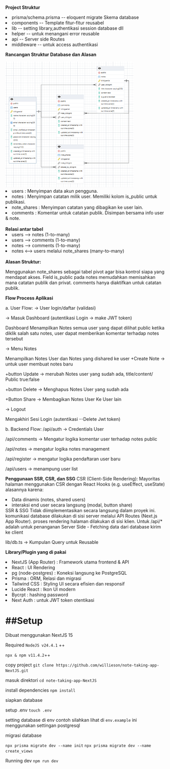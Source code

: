 <b>Project Struktur</b>

<li>prisma/schema.prisma -- eloquent migrate Skema database</li>
<li>components -- Template fitur-fitur reusabel</li>
<li>lib -- setting library,authentikasi session database dll</li>
<li>helper -- untuk menangani error reusable</li>
<li>api -- Server side Routes</li>
<li>middleware -- untuk access authentikasi</li>

<b>Rancangan Struktur Database dan Alasan</b>

<img src="https://github.com/willieson/note-taking-app-Laravel/blob/main/ERD_Database_pgs.png" width = "400"/>

<li>users : Menyimpan data akun pengguna.</li>
<li>notes : Menyimpan catatan milik user. Memiliki kolom is_public untuk publikasi.</li>
<li>note_shares : Menyimpan catatan yang dibagikan ke user lain.</li>
<li>comments : Komentar untuk catatan publik. Disimpan bersama info user & note.</li>
</br>
<b>Relasi antar tabel</b>

<li>users ⟶ notes (1-to-many)</li>
<li>users ⟶ comments (1-to-many)</li>
<li>notes ⟶ comments (1-to-many)</li>
<li>notes ⟷ users melalui note_shares (many-to-many)</li>
</br>
<b>Alasan Struktur:</b>
 <p>   Menggunakan note_shares sebagai tabel pivot agar bisa kontrol siapa yang mendapat akses.
    Field is_public pada notes memudahkan memisahkan mana catatan publik dan privat.
    comments hanya diaktifkan untuk catatan publik.</p>

<b>Flow Process Aplikasi</b>

a. User Flow:
-> User login/daftar (validasi)

-> Masuk Dashboard (autentikasi Login -> make JWT token)

Dashboard Menampilkan Notes semua user yang dapat dilihat public
ketika diklik salah satu notes, user dapat memberikan komentar terhadap notes tersebut

-> Menu Notes

Menampilkan Notes User dan Notes yang dishared ke user
+Create Note -> untuk user membuat notes baru

+button Update -> merubah Notes user yang sudah ada, title/content/ Public true:false

+button Delete -> Menghapus Notes User yang sudah ada

+Button Share -> Membagikan Notes User Ke User lain

-> Logout

Mengakhiri Sesi Login (autentikasi --Delete Jwt token)

b. Backend Flow:
/api/auth -> Credentials User

/api/comments -> Mengatur logika komentar user terhadap notes public

/api/notes -> mengatur logika notes management

/api/register -> mengatur logika pendaftaran user baru

/api/users -> menampung user list

<b>Penggunaan SSR, CSR, dan SSG</b>
CSR (Client-Side Rendering): Mayoritas halaman menggunakan CSR dengan React Hooks (e.g. useEffect, useState) alasannya karena:

<li>Data dinamis (notes, shared users)</li>
<li>interaksi end user secara langsung (modal, button share)</li>
SSR & SSG Tidak diimplementasikan secara langsung dalam proyek ini.
komunikasi database dilakukan di sisi server melalui API Routes (Next.js App Router).
proses rendering halaman dilakukan di sisi klien.
Untuk /api/* adalah untuk penanganan Server Side - Fetching data dari database kirim ke client

lib/db.ts -> Kumpulan Query untuk Reusable

<b>Library/Plugin yang di pakai</b>

<li>NextJS (App Router) : Framework utama frontend & API</li>
<li>React : UI Rendering</li>
<li>pg (node-postgres) : Koneksi langsung ke PostgreSQL</li>
<li>Prisma : ORM, Relasi dan migrasi</li>
<li>Tailwind CSS : Styling UI secara efisien dan responsif</li>
<li>Lucide React : 	Ikon UI modern</li>
<li>Bycrpt :  hashing password</li>
<li>Next Auth : untuk JWT token otentikasi</li>

<h1><b>##Setup</b></h1>

Dibuat menggunakan NextJS 15

Required
`NodeJS v24.4.1` ++

`npx & npm v11.4.2`++

copy project `git clone https://github.com/willieson/note-taking-app-NextJS.git`

masuk direktori `cd note-taking-app-NextJS`

install dependencies `npm install`

siapkan database

setup .env `touch .env`

setting database di env contoh silahkan lihat di `env.example` ini menggunakan settingan postgresql

migrasi database 

`npx prisma migrate dev --name init`
`npx prisma migrate dev --name create_views`

Running dev `npm run dev`
